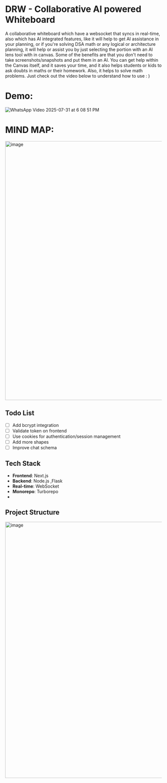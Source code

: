
# DRW - Collaborative AI powered Whiteboard 
A collaborative whiteboard which have a websocket that syncs in real-time, also which has AI integrated features, like it will help to get AI assistance in your planning, or if you're solving DSA math or any logical or architecture planning, it will help or assist you by just selecting the portion with an AI lens tool with in canvas. Some of the benefits are that you don't need to take screenshots/snapshots and put them in an AI. You can get help within the Canvas itself, and it saves your time, and it also helps students or kids to ask doubts in maths or their homework. Also, it helps to solve math problems. Just check out the video below to understand how to use
: )


# Demo:

![WhatsApp Video 2025-07-31 at 6 08 51 PM](https://github.com/user-attachments/assets/15af02ff-5c48-4b04-995a-5b0669999031)

# MIND MAP:

<img width="1173" height="832" alt="image" src="https://github.com/user-attachments/assets/038614cd-e490-4e37-abb0-7cf62c021112" />



## Todo List

- [ ] Add bcrypt integration  
- [ ] Validate token on frontend  
- [ ] Use cookies for authentication/session management  
- [ ] Add more shapes  
- [ ] Improve chat schema

## Tech Stack

- **Frontend**: Next.js
- **Backend**: Node.js ,Flask
- **Real-time**: WebSocket
- **Monorepo**: Turborepo
- 

## Project Structure
<img width="673" height="823" alt="image" src="https://github.com/user-attachments/assets/26812702-1654-45aa-bac6-e806daca777f" />



